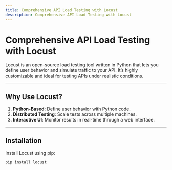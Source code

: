 ```yaml
---
title: Comprehensive API Load Testing with Locust
description: Comprehensive API Load Testing with Locust
---
```


# Comprehensive API Load Testing with Locust

Locust is an open-source load testing tool written in Python that lets you define user behavior and simulate traffic to your API. It’s highly customizable and ideal for testing APIs under realistic conditions.

---

## Why Use Locust?

1. **Python-Based**: Define user behavior with Python code.
2. **Distributed Testing**: Scale tests across multiple machines.
3. **Interactive UI**: Monitor results in real-time through a web interface.

---

## Installation

Install Locust using pip:

```bash
pip install locust
